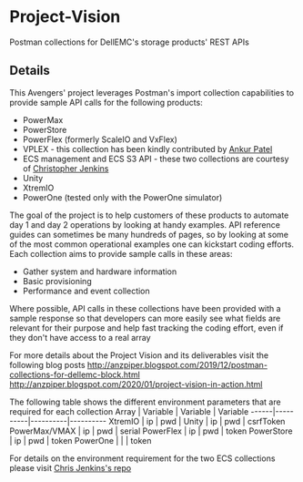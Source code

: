 # Project-Vision
Postman collections for DellEMC's storage products' REST APIs
## Details
This Avengers' project leverages Postman's import collection capabilities to provide sample API calls for the following products:
 - PowerMax
 - PowerStore
 - PowerFlex (formerly ScaleIO and VxFlex)
 - VPLEX - this collection has been kindly contributed by [Ankur Patel](https://www.youtube.com/channel/UC_Y46gxyBVWH2Xr7qSJ32Kw)
 - ECS management and ECS S3 API - these two collections are courtesy of [Christopher Jenkins](https://github.com/chrisjen83?tab=repositories)
 - Unity
 - XtremIO
 - PowerOne (tested only with the PowerOne simulator)

The goal of the project is to help customers of these products to automate day 1 and day 2 operations by looking at handy examples. API reference guides can sometimes be many hundreds of pages, so by looking at some of the most common operational examples one can kickstart coding efforts. Each collection aims to provide sample calls in these areas:
 - Gather system and hardware information
 - Basic provisioning
 - Performance and event collection

Where possible, API calls in these collections have been provided with a sample response so that developers can more easily see what fields are relevant for their purpose and help fast tracking the coding effort, even if they don't have access to a real array

For more details about the Project Vision and its deliverables visit the following blog posts
http://anzpiper.blogspot.com/2019/12/postman-collections-for-dellemc-block.html
http://anzpiper.blogspot.com/2020/01/project-vision-in-action.html

The following table shows the different environment parameters that are required for each collection
Array | Variable | Variable | Variable
------|----------|----------|----------
XtremIO | ip | pwd | 
Unity | ip | pwd | csrfToken
PowerMax/VMAX | ip | pwd | serial
PowerFlex | ip | pwd | token
PowerStore | ip | pwd | token
PowerOne |  |  | token

For details on the environment requirement for the two ECS collections please visit [Chris Jenkins's repo](https://github.com/chrisjen83/ECS-Postman-Examples)
